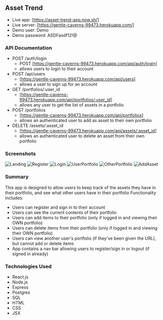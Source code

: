 ## Asset Trend
* Live app: [https://asset-trend-app.now.sh/]
* Live server: [https://gentle-caverns-99473.herokuapp.com/]
* Demo user: Demo
* Demo password: ASDFasdf12!@

### API Documentation
* POST /auth/login
  * POST [https://gentle-caverns-99473.herokuapp.com/api/auth/login]
  * allows users to login to their account
* POST /api/users
  * [https://gentle-caverns-99473.herokuapp.com/api/users]
  * allows a user to sign up for an account
* GET /portfolios/:user_id
  * [https://gentle-caverns-99473.herokuapp.com/api/portfolios/:user_id]
  * allows any user to get the list of assets in a portfolio
* POST /portfolios
  * [https://gentle-caverns-99473.herokuapp.com/api/portfolios]
  * allows an authenticated user to add as asset to their own portfolio
* DELETE /assets/:asset_id
  * [https://gentle-caverns-99473.herokuapp.com/api/assets/:asset_id]
  * allows an authenticated user to delete an asset from their own portfolio


### Screenshots

![Landing](/images/landingPage.png)
![Register](/images/registrationPage.png)
![Login](/images/loginPage.png)
![UserPortfolio](/images/currentUserPortfolio.png)
![OtherPortfolio](/images/otherUserPortfolio.png)
![AddAsset](/images/AddAsset.png)

### Summary
This app is designed to allow users to keep track of the assets they have in their portfolio, and see what other users have in their portfolio
Functionality includes:
* Users can register and sign in to their account
* Users can see the current contents of their portfolio
* Users can add items to their portfolio (only if logged in and viewing their OWN portfolio)
* Users can delete items from their portfolio (only if logged in and viewing their OWN portfolio)
* Users can view another user's portfolio (if they've been given the URL), but cannot add or delete items
* App contains a nav bar allowing users to register/sign in or logout (if signed in already)

### Technologies Used
* React.js
* Node.js
* Express
* Postgres
* SQL
* HTML
* CSS
* JSX